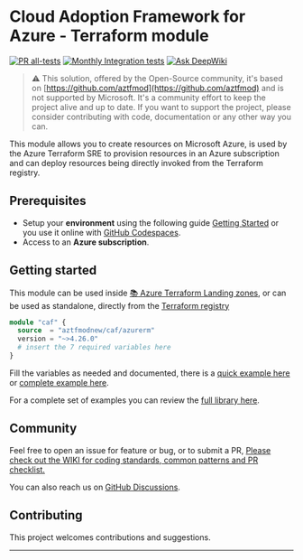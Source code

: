 # Cloud Adoption Framework for Azure - Terraform module

[![PR all-tests](https://github.com/aztfmodnew/terraform-azurerm-caf/actions/workflows/pr_tests-scenarios.yaml/badge.svg)](https://github.com/aztfmodnew/terraform-azurerm-caf/actions/workflows/pr_tests-scenarios.yaml)
[![Monthly Integration tests](https://github.com/aztfmodnew/terraform-azurerm-caf/actions/workflows/weekly_workflow.yaml/badge.svg)](https://github.com/aztfmodnew/terraform-azurerm-caf/actions/workflows/monthly_workflow.yaml)
[![Ask DeepWiki](https://deepwiki.com/badge.svg)](https://deepwiki.com/aztfmodnew/terraform-azurerm-caf)

> :warning: This solution, offered by the Open-Source community, it's based on [https://github.com/aztfmod](https://github.com/aztfmod) and is not supported by Microsoft. It's a community effort to keep the project alive and up to date. If you want to support the project, please consider contributing with code, documentation or any other way you can.

This module allows you to create resources on Microsoft Azure, is used by the Azure Terraform SRE to provision resources in an Azure subscription and can deploy resources being directly invoked from the Terraform registry.

## Prerequisites

- Setup your **environment** using the following guide [Getting Started](https://github.com/aztfmod/caf-terraform-landingzones/blob/master/documentation/getting_started/getting_started.md) or you use it online with [GitHub Codespaces](https://github.com/features/codespaces).
- Access to an **Azure subscription**.

## Getting started

This module can be used inside [:books: Azure Terraform Landing zones](https://aztfmod.github.io/documentation/), or can be used as standalone, directly from the [Terraform registry](https://registry.terraform.io/modules/aztfmodnew/caf/azurerm/)

```terraform
module "caf" {
  source  = "aztfmodnew/caf/azurerm"
  version = "~>4.26.0"
  # insert the 7 required variables here
}
```

Fill the variables as needed and documented, there is a [quick example here](https://github.com/aztfmodnew/terraform-azurerm-caf/tree/master/examples/standalone.md) or [complete example here](https://github.com/aztfmodnew/terraform-azurerm-caf-deployments).

For a complete set of examples you can review the [full library here](https://github.com/aztfmodnew/terraform-azurerm-caf/tree/master/examples).

## Community

Feel free to open an issue for feature or bug, or to submit a PR, [Please check out the WIKI for coding standards, common patterns and PR checklist.](https://github.com/aztfmodnew/terraform-azurerm-caf/wiki)

You can also reach us on [GitHub Discussions](https://github.com/aztfmodnew/terraform-azurerm-caf/discussions).

## Contributing

This project welcomes contributions and suggestions.

---
